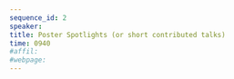 ```yaml
---
sequence_id: 2
speaker: 
title: Poster Spotlights (or short contributed talks)
time: 0940
#affil: 
#webpage: 
---
```

